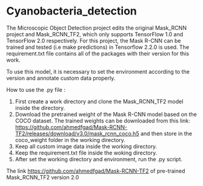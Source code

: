 # Cyanobacteria_detection

The Microscopic Object Detection project edits the original Mask_RCNN project and Mask_RCNN_TF2, which only supports TensorFlow 1.0 and TensorFlow 2.0 respectively. For this project, the Mask R-CNN can be trained and tested (i.e make predictions) in Tensorflow 2.2.0 is used. The requirement.txt file contains all of the packages with their version for this work.

To use this model, it is necessary to set the environment according to the version and annotate custom data properly.

How to use the .py file :

1. First create a work directory and clone the Mask_RCNN_TF2 model inside the directory.
2. Download the pretrained weight of the Mask R-CNN model based on the COCO dataset. The trained weights can be downloaded from this link: https://github.com/ahmedfgad/Mask-RCNN-TF2/releases/download/v3.0/mask_rcnn_coco.h5 and then store in the coco_weight folder in the working directory.
3. Keep all custom image data inside the working directory.
4. Keep the requirement.txt file inside  the woking directory.
5. After set the working directory and environment, run the .py script.

The link https://github.com/ahmedfgad/Mask-RCNN-TF2 of pre-trained Mask_RCNN_TF2 version 2.0 

